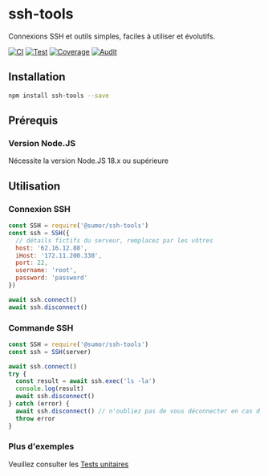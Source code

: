 # ssh-tools

Connexions SSH et outils simples, faciles à utiliser et évolutifs.

[![CI](https://github.com/sumor-cloud/ssh-tools/actions/workflows/ci.yml/badge.svg)](https://github.com/sumor-cloud/ssh-tools/actions/workflows/ci.yml)
[![Test](https://github.com/sumor-cloud/ssh-tools/actions/workflows/ut.yml/badge.svg)](https://github.com/sumor-cloud/ssh-tools/actions/workflows/ut.yml)
[![Coverage](https://github.com/sumor-cloud/ssh-tools/actions/workflows/coverage.yml/badge.svg)](https://github.com/sumor-cloud/ssh-tools/actions/workflows/coverage.yml)
[![Audit](https://github.com/sumor-cloud/ssh-tools/actions/workflows/audit.yml/badge.svg)](https://github.com/sumor-cloud/ssh-tools/actions/workflows/audit.yml)

## Installation

```bash
npm install ssh-tools --save
```

## Prérequis

### Version Node.JS

Nécessite la version Node.JS 18.x ou supérieure

## Utilisation

### Connexion SSH

```javascript
const SSH = require('@sumor/ssh-tools')
const ssh = SSH({
  // détails fictifs du serveur, remplacez par les vôtres
  host: '62.16.12.88',
  iHost: '172.11.200.330',
  port: 22,
  username: 'root',
  password: 'password'
})

await ssh.connect()
await ssh.disconnect()
```

### Commande SSH

```javascript
const SSH = require('@sumor/ssh-tools')
const ssh = SSH(server)

await ssh.connect()
try {
  const result = await ssh.exec('ls -la')
  console.log(result)
  await ssh.disconnect()
} catch (error) {
  await ssh.disconnect() // n'oubliez pas de vous déconnecter en cas d'erreur
  throw error
}
```

### Plus d'exemples

Veuillez consulter les [Tests unitaires](https://github.com/sumor-cloud/ssh-tools/tree/main/test)
